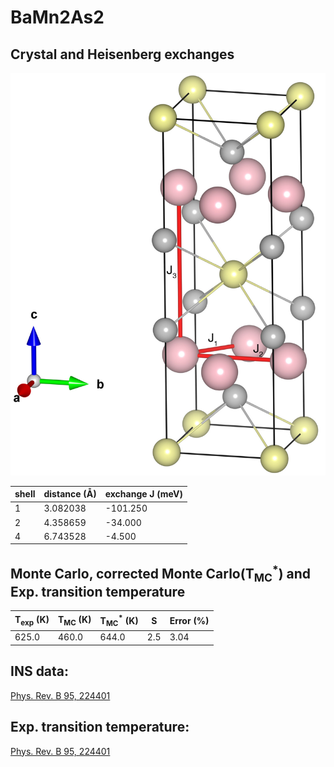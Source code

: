 # BaMn2As2

## Crystal and Heisenberg exchanges

![BaMn2As2 Structure](BaMn2As2.jpg)


| shell    | distance (A&#778;) | exchange J (meV) |
|----------|--------------|------------------|
| 1        | 3.082038     | -101.250         |
| 2        | 4.358659     | -34.000          |
| 4        | 6.743528     | -4.500           |


## Monte Carlo, corrected Monte Carlo(T<sub>MC</sub><sup>*</sup>) and Exp. transition temperature

| T<sub>exp</sub> (K) | T<sub>MC</sub> (K) | T<sub>MC</sub><sup>*</sup> (K) | S   | Error (%) |
|----------------------|--------------------|--------------------------------|-----|-----------|
| 625.0                  | 460.0                | 644.0                          | 2.5 | 3.04      |


## INS data:
[Phys. Rev. B 95, 224401](https://journals.aps.org/prb/abstract/10.1103/PhysRevB.95.224401)


## Exp. transition temperature:
[Phys. Rev. B 95, 224401](https://journals.aps.org/prb/abstract/10.1103/PhysRevB.95.224401)
